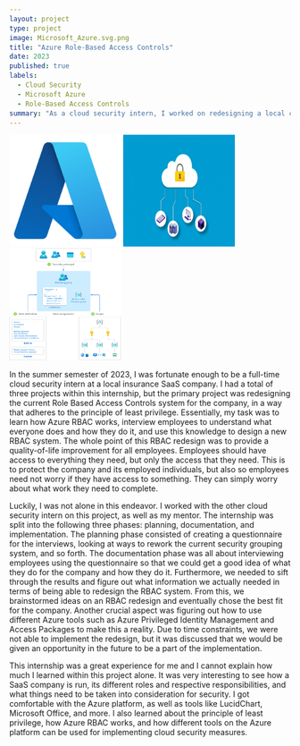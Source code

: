 ```yaml
---
layout: project
type: project
image: Microsoft_Azure.svg.png
title: "Azure Role-Based Access Controls"
date: 2023
published: true
labels:
  - Cloud Security
  - Microsoft Azure
  - Role-Based Access Controls
summary: "As a cloud security intern, I worked on redesigning a local company's Azure role-based access controls system."
---
```


<div class="text-center p-4">
  <img width="200px" height="200px" src="https://github.com/kyesteele/kyesteele.github.io/blob/main/Microsoft_Azure.svg.png?raw=true" class="img-thumbnail">
  <img width="200px" height="200px"  style="object-fit: fill" src="https://github.com/kyesteele/kyesteele.github.io/blob/main/cloud-computing-security-issue-and-challenges-e1623101985475.jpg?raw=true" class="img-thumbnail" >
  <img width="200px"  height="200px" style="object-fit: fill" src="https://github.com/kyesteele/kyesteele.github.io/blob/main/rbac-overview.png?raw=true" class="img-thumbnail" >
</div>

  In the summer semester of 2023, I was fortunate enough to be a full-time cloud security intern at a local insurance SaaS company. I had a total of three projects within this internship, but the primary project was redesigning the current Role Based Access Controls system for the company, in a way that adheres to the principle of least privilege. Essentially, my task was to learn how Azure RBAC works, interview employees to understand what everyone does and how they do it, and use this knowledge to design a new RBAC system. The whole point of this RBAC redesign was to provide a quality-of-life improvement for all employees. Employees should have access to everything they need, but only the access that they need. This is to protect the company and its employed individuals, but also so employees need not worry if they have access to something. They can simply worry about what work they need to complete.
	
 Luckily, I was not alone in this endeavor. I worked with the other cloud security intern on this project, as well as my mentor. The internship was split into the following three phases: planning, documentation, and implementation. The planning phase consisted of creating a questionnaire for the interviews, looking at ways to rework the current security grouping system, and so forth. The documentation phase was all about interviewing employees using the questionnaire so that we could get a good idea of what they do for the company and how they do it. Furthermore, we needed to sift through the results and figure out what information we actually needed in terms of being able to redesign the RBAC system. From this, we brainstormed ideas on an RBAC redesign and eventually chose the best fit for the company. Another crucial aspect was figuring out how to use different Azure tools such as Azure Privileged Identity Management and Access Packages to make this a reality. Due to time constraints, we were not able to implement the redesign, but it was discussed that we would be given an opportunity in the future to be a part of the implementation.
	
 This internship was a great experience for me and I cannot explain how much I learned within this project alone. It was very interesting to see how a SaaS company is run, its different roles and respective responsibilities, and what things need to be taken into consideration for security. I got comfortable with the Azure platform, as well as tools like LucidChart, Microsoft Office, and more. I also learned about the principle of least privilege, how Azure RBAC works, and how different tools on the Azure platform can be used for implementing cloud security measures.
